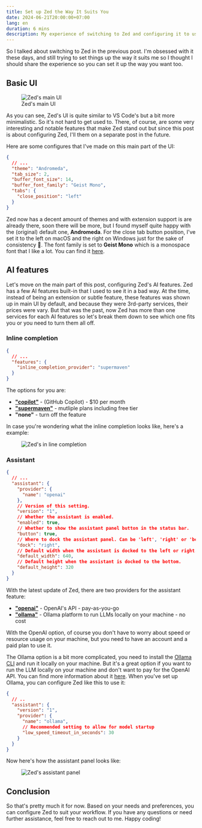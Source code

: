 ```yaml
---
title: Set up Zed the Way It Suits You
date: 2024-06-21T20:00:00+07:00
lang: en
duration: 6 mins
description: My experience of switching to Zed and configuring it to use all the AI features.
---
```


So I talked about switching to Zed in the previous post. I'm obsessed with it these days, and still trying to set things up the way it suits me so I thought I should share the experience so you can set it up the way you want too.

## Basic UI

<figure pt-5>
  <div lg:scale-120 md:scale-110>
    <img src="/images/2024/zed-main-ui.png" alt="Zed's main UI" />
  </div>
  <figcaption important-mt8 text-center>
    Zed's main UI
  </figcaption>
</figure>

As you can see, Zed's UI is quite similar to VS Code's but a bit more minimalistic. So it's not hard to get used to. There, of course, are some very interesting and notable features that make Zed stand out but since this post is about configuring Zed, I'll them on a separate post in the future.

Here are some configures that I've made on this main part of the UI:

```json
{
  // ...
  "theme": "Andromeda",
  "tab_size": 2,
  "buffer_font_size": 14,
  "buffer_font_family": "Geist Mono",
  "tabs": {
    "close_position": "left"
  }
}
```

Zed now has a decent amount of themes and with extension support is are already there, soon there will be more, but I found myself quite happy with the (original) default one, **Andromeda**. For the close tab button position, I've set it to the left on macOS and the right on Windows just for the sake of consistency 👀. The font family is set to **Geist Mono** which is a monospace font that I like a lot. You can find it [here](https://github.com/vercel/geist-font).

## AI features

Let's move on the main part of this post, configuring Zed's AI features. Zed has a few AI features built-in that I used to see it in a bad way. At the time, instead of being an extension or subtle feature, these features was shown up in main UI by default, and because they were 3rd-party services, their prices were vary. But that was the past, now Zed has more than one services for each AI features so let's break them down to see which one fits you or you need to turn them all off.

### Inline completion

```json
{
  // ...
  "features": {
    "inline_completion_provider": "supermaven"
  }
}
```
The options for you are:
- [**"copilot"**](https://github.com/features/copilot) - (GitHub Copilot) - $10 per month
- [**"supermaven"**](https://supermaven.com) - mutliple plans including free tier
- **"none"** - turn off the feature

In case you're wondering what the inline completion looks like, here's a example:

<figure>
    <img src="/images/2024/zed-inline-completion.gif" alt="Zed's in line completion" rounded-lg shadow-lg />
</figure>

### Assistant

```json
{
  // ...
  "assistant": {
    "provider": {
      "name": "openai"
    },
    // Version of this setting.
    "version": "1",
    // Whether the assistant is enabled.
    "enabled": true,
    // Whether to show the assistant panel button in the status bar.
    "button": true,
    // Where to dock the assistant panel. Can be 'left', 'right' or 'bottom'.
    "dock": "right",
    // Default width when the assistant is docked to the left or right.
    "default_width": 640,
    // Default height when the assistant is docked to the bottom.
    "default_height": 320
  }
}
```

With the latest update of Zed, there are two providers for the assistant feature:
- [**"openai"**](https://openai.com) - OpenAI's API - pay-as-you-go
- [**"ollama"**](https://ollama.com/) - Ollama platform to run LLMs locally on your machine - no cost

With the OpenAI option, of course you don't have to worry about speed or resource usage on your machine, but you need to have an account and a paid plan to use it.

The Ollama option is a bit more complicated, you need to install the [Ollama CLI](https://github.com/ollama-ai/ollama) and run it locally on your machine. But it's a great option if you want to run the LLM locally on your machine and don't want to pay for the OpenAI API. You can find more information about it [here](https://ollama.com/docs/getting-started). When you've set up Ollama, you can configure Zed like this to use it:

```json
{
  // ..
  "assistant": {
    "version": "1",
    "provider": {
      "name": "ollama",
      // Recommended setting to allow for model startup
      "low_speed_timeout_in_seconds": 30
    }
  }
}
```

Now here's how the assistant panel looks like:

<figure py-5>
  <div lg:scale-120 md:scale-110>
    <img src="/images/2024/zed-assistant-panel.png" alt="Zed's assistant panel" rounded shadow-lg />
  </div>
</figure>

## Conclusion

So that's pretty much it for now. Based on your needs and preferences, you can configure Zed to suit your workflow. If you have any questions or need further assistance, feel free to reach out to me. Happy coding!
